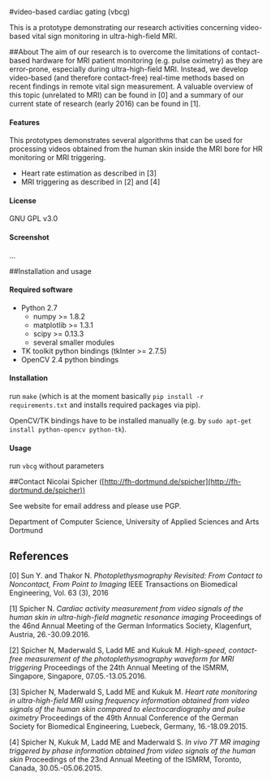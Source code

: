 #video-based cardiac gating (vbcg)

This is a prototype demonstrating our
research activities concerning video-based vital sign monitoring in
ultra-high-field MRI.

##About
The aim of our research is to overcome the limitations of contact-based
hardware for MRI patient monitoring (e.g. pulse oximetry)
as they are error-prone, especially during ultra-high-field
MRI. Instead, we develop video-based (and therefore contact-free) 
real-time methods based on recent findings in remote vital sign measurement. 
A valuable overview of this topic (unrelated to MRI) can be found in
[0] and a summary of our current state of research (early 2016) can be found in [1].

#### Features
This prototypes demonstrates several algorithms that can be used for
processing videos obtained from the human skin inside the MRI bore for
HR monitoring or MRI triggering.

- Heart rate estimation as described in [3]
- MRI triggering as described in [2] and [4]

#### License
GNU GPL v3.0

#### Screenshot
...


##Installation and usage

#### Required software
- Python 2.7
  - numpy >= 1.8.2
  - matplotlib >= 1.3.1
  - scipy >= 0.13.3
  - several smaller modules
- TK toolkit python bindings (tkInter >= 2.7.5)
- OpenCV 2.4 python bindings

#### Installation
run `make`
(which is at the moment basically `pip install -r requirements.txt`  and installs required packages via pip).

OpenCV/TK bindings have to be installed manually (e.g. by `sudo apt-get install python-opencv python-tk`).

#### Usage
run `vbcg` without parameters

##Contact
Nicolai Spicher ([http://fh-dortmund.de/spicher](http://fh-dortmund.de/spicher))

See website for email address and please use PGP.

Department of Computer Science, University of Applied Sciences and Arts Dortmund

## References
[0] Sun Y. and Thakor N. *Photoplethysmography Revisited: From Contact
to Noncontact, From Point to Imaging* IEEE Transactions on Biomedical
Engineering, Vol. 63 (3), 2016

[1] Spicher N. *Cardiac activity measurement from video signals of the
human skin in ultra-high-field magnetic resonance imaging* Proceedings
of the 46nd Annual Meeting of the German Informatics Society,
Klagenfurt, Austria, 26.-30.09.2016.

[2] Spicher N, Maderwald S, Ladd ME and Kukuk M. *High-speed, contact-
free measurement of the photoplethysmography waveform for MRI triggering*
Proceedings of the 24th Annual Meeting of the ISMRM, Singapore, Singapore,
07.05.-13.05.2016.

[3] Spicher N, Maderwald S, Ladd ME and Kukuk M. *Heart rate monitoring
in ultra-high-field MRI using frequency information obtained from video
signals of the human skin compared to electrocardiography and pulse
oximetry* Proceedings of the 49th Annual Conference of the German
Society for Biomedical Engineering, Luebeck, Germany, 16.-18.09.2015.

[4] Spicher N, Kukuk M, Ladd ME and Maderwald S. *In vivo 7T MR imaging
triggered by phase information obtained from video signals of the human
skin* Proceedings of the 23nd Annual Meeting of the ISMRM, Toronto,
Canada, 30.05.-05.06.2015.
